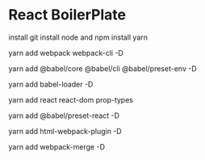 # React BoilerPlate

install git
install node and npm
install yarn

yarn add webpack webpack-cli -D

yarn add @babel/core @babel/cli @babel/preset-env -D

yarn add babel-loader -D

yarn add react react-dom prop-types

yarn add @babel/preset-react -D

yarn add html-webpack-plugin -D

yarn add webpack-merge -D
